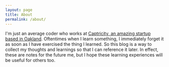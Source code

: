 ```yaml
---
layout: page
title: About
permalink: /about/
---
```


I'm just an average coder who works at [Captricity, an amazing startup based in
Oakland](https://captricity.com). Oftentimes when I learn something, I
immediately forget it as soon as I have exercised the thing I learned. So this
blog is a way to collect my thoughts and learnings so that I can reference it
later. In effect, these are notes for the future me, but I hope these learning
experiences will be useful for others too.
